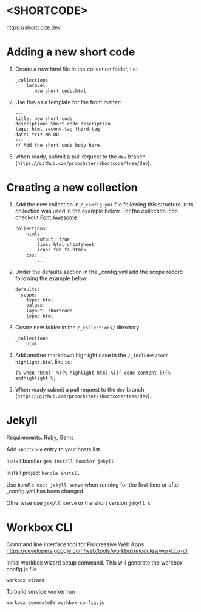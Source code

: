 # \<SHORTCODE>

https://shortcode.dev

# Adding a new short code

1. Create a new html file in the collection folder, i.e:

     ```
     _collections
        _laravel
            new-short-code.html
     ```

2. Use this as a template for the front matter:

    ```
    ---
    title: new short code
    description: Short code description.  
    tags: html second-tag third-tag
    date: YYYY-MM-DD
    ---
    // Add the short code body here. 
    ```

3. When ready, submit a pull request to the `dev` branch (`https://github.com/proochster/shortcode/tree/dev`). 

# Creating a new collection

1. Add the new collection in `/_config.yml` file following this structure. `HTML` collection was used in the example below. For the collection icon checkout [Font Awesome](https://fontawesome.com/cheatsheet).

    ```
    collections:
        html:
            output: true
            link: html-cheatsheet
            icon: fab fa-html5
        css:
            ...
    ```

2. Under the defaults section in the _config.yml add the scope record following the example below.

    ```
    defaults:
    - scope:
        type: html
        values:
        layout: shortcode
        type: html
    ```

3. Create new folder in the `/_collections/` directory:

     ```
     _collections
        _html
     ```

4. Add another markdown highlight case in the `/_includes/code-highlight.html` like so:

    ``` liquid
    {% when 'html' %}{% highlight html %}{{ code-content }}{% endhighlight %} 
    ```  

5. When ready submit a pull request to the `dev` branch (`https://github.com/proochster/shortcode/tree/dev`).  

# Jekyll

Requirements: Ruby, Gems

Add `shortcode` entry to your hosts list.

Install bundler `gem install bundler jekyll`

Install project `bundle install`

Use `bundle exec jekyll serve` when running for the first time or after _config.yml has been changed.

Otherwise use `jekyll serve` or the short version `jekyll s`

# Workbox CLI

Command line interface tool for Progressive Web Apps
https://developers.google.com/web/tools/workbox/modules/workbox-cli

Initial workbox wizard setup command. This will generate the workbox-config.js file.

`workbox wizard`

To build service worker run

`workbox generateSW workbox-config.js`


